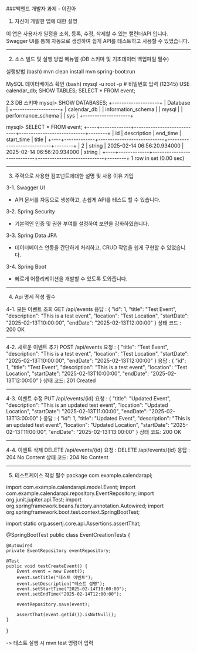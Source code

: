 ###백엔드 개발자 과제 - 이진아

1. 자신이 개발한 앱에 대한 설명

이 앱은 사용자가 일정을 조회, 등록, 수정, 삭제할 수 있는 캘린더API 입니다.
Swagger UI를 통해 자동으로 생성하여 쉽게 API를 테스트하고 사용할 수 있었습니다.

--------------------------------------------------------------------------------------------------

2. 소스 빌드 및 실행 방법 메뉴얼 (DB 스키마 및 기초데이터 백업파일 필수)

실행방법 (bash)
mvn clean install
mvn spring-boot:run

MySQL 데이터베이스 확인 (bash)
mysql -u root -p   # 비밀번호 입력 (12345)
USE calendar_db;
SHOW TABLES;
SELECT * FROM event;

2.3 DB 스키마
mysql> SHOW DATABASES;
+--------------------+
| Database           |
+--------------------+
| calendar_db        |
| information_schema |
| mysql              |
| performance_schema |
| sys                |
+--------------------+

mysql> SELECT * FROM event;
+----+-------------+----------------------------+----------------------------+--------+
| id | description | end_time                   | start_time                 | title  |
+----+-------------+----------------------------+----------------------------+--------+
|  2 | string      | 2025-02-14 06:56:20.934000 | 2025-02-14 06:56:20.934000 | string |
+----+-------------+----------------------------+----------------------------+--------+
1 row in set (0.00 sec)

--------------------------------------------------------------------------------------------------

3. 주력으로 사용한 컴포넌트에대한 설명 및 사용 이유 기입

3-1. Swagger UI
- API 문서를 자동으로 생성하고, 손쉽게 API를 테스트 할 수 있습니다.

3-2. Spring Security
- 기본적인 인증 및 권한 부여를 설정하여 보안을 강화하였습니다.

3-3. Spring Data JPA
- 데이터베이스 연동을 간단하게 처리하고, CRUD 작업을 쉽게 구현할 수 있었습니다.

3-4. Spring Boot
- 빠르게 어플리케이션을 개발할 수 있도록 도와줍니다.

--------------------------------------------------------------------------------------------------

4. Api 명세 작성 필수

4-1. 모든 이벤트 조회
GET /api/events
응답 : 
{
    "id": 1,
    "title": "Test Event",
    "description": "This is a test event",
    "location": "Test Location",
    "startDate": "2025-02-13T10:00:00",
    "endDate": "2025-02-13T12:00:00"
}
상태 코드 : 200 OK 

----------------------------------------

4-2. 새로운 이벤트 추가
POST /api/events
요청 : 
{
  "title": "Test Event",
  "description": "This is a test event",
  "location": "Test Location",
  "startDate": "2025-02-13T10:00:00",
  "endDate": "2025-02-13T12:00:00"
}
응답 : 
{
  "id": 1,
  "title": "Test Event",
  "description": "This is a test event",
  "location": "Test Location",
  "startDate": "2025-02-13T10:00:00",
  "endDate": "2025-02-13T12:00:00"
}
상태 코드: 201 Created

----------------------------------------

4-3. 이벤트 수정
PUT /api/events/{id}
요청 : 
{
  "title": "Updated Event",
  "description": "This is an updated test event",
  "location": "Updated Location",
  "startDate": "2025-02-13T11:00:00",
  "endDate": "2025-02-13T13:00:00"
}
응답 : 
{
  "id": 1,
  "title": "Updated Event",
  "description": "This is an updated test event",
  "location": "Updated Location",
  "startDate": "2025-02-13T11:00:00",
  "endDate": "2025-02-13T13:00:00"
}
상태 코드: 200 OK

----------------------------------------

4-4. 이벤트 삭제
DELETE /api/events/{id}
요청 : DELETE /api/events/{id}
응답 : 204 No Content
상태 코드: 204 No Content


--------------------------------------------------------------------------------------------------

5. 테스트케이스 작성 필수
package com.example.calendarapi;

import com.example.calendarapi.model.Event;
import com.example.calendarapi.repository.EventRepository;
import org.junit.jupiter.api.Test;
import org.springframework.beans.factory.annotation.Autowired;
import org.springframework.boot.test.context.SpringBootTest;

import static org.assertj.core.api.Assertions.assertThat;

@SpringBootTest
public class EventCreationTests {

    @Autowired
    private EventRepository eventRepository;

    @Test
    public void testCreateEvent() {
        Event event = new Event();
        event.setTitle("테스트 이벤트");
        event.setDescription("테스트 설명");
        event.setStartTime("2025-02-14T10:00:00");
        event.setEndTime("2025-02-14T12:00:00");

        eventRepository.save(event);

        assertThat(event.getId()).isNotNull();
    }
}


-> 테스트 실행 시 mvn test 명령어 입력

